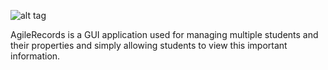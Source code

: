 ![alt tag](logo/img.png)

AgileRecords is a GUI application used for managing multiple students and their properties and simply allowing
students to view this important information.
